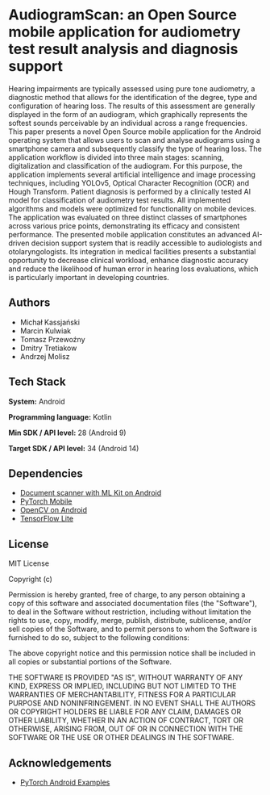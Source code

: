 
# AudiogramScan: an Open Source mobile application for audiometry test result analysis and diagnosis support

Hearing impairments are typically assessed using pure tone audiometry, a diagnostic method that allows for the identification of the degree, type and configuration of hearing loss. The results of this assessment are generally displayed in the form of an audiogram, which graphically represents the softest sounds perceivable by an individual across a range frequencies. This paper presents a novel Open Source mobile application for the Android operating system that allows users to scan and analyse audiograms using a smartphone camera and subsequently classify the type of hearing loss. The application workflow is divided into three main stages: scanning, digitalization and classification of the audiogram. For this purpose, the application implements several artificial intelligence and image processing techniques, including YOLOv5, Optical Character Recognition (OCR) and Hough Transform. Patient diagnosis is performed by a clinically tested AI model for classification of audiometry test results. All implemented algorithms and models were optimized for functionality on mobile devices. The application was evaluated on three distinct classes of smartphones across various price points, demonstrating its efficacy and consistent performance. The presented mobile application constitutes an advanced AI-driven decision support system that is readily accessible to audiologists and otolaryngologists. Its integration in medical facilities presents a substantial opportunity to decrease clinical workload, enhance diagnostic accuracy and reduce the likelihood of human error in hearing loss evaluations, which is particularly important in developing countries.


## Authors

- Michał Kassjański
- Marcin Kulwiak
- Tomasz Przewoźny
- Dmitry Tretiakow
- Andrzej Molisz

## Tech Stack

**System:** Android

**Programming language:** Kotlin

**Min SDK / API level:** 28 (Android 9)

**Target SDK / API level:** 34 (Android 14)





## Dependencies
- [Document scanner with ML Kit on Android](https://developers.google.com/ml-kit/vision/doc-scanner/android)
- [PyTorch Mobile](https://pytorch.org/mobile/android/)
- [OpenCV on Android](https://opencv.org/android/)
- [TensorFlow Lite](https://ai.google.dev/edge/litert/libraries/task_library/overview)


## License


MIT License

Copyright (c)

Permission is hereby granted, free of charge, to any person obtaining a copy
of this software and associated documentation files (the "Software"), to deal
in the Software without restriction, including without limitation the rights
to use, copy, modify, merge, publish, distribute, sublicense, and/or sell
copies of the Software, and to permit persons to whom the Software is
furnished to do so, subject to the following conditions:

The above copyright notice and this permission notice shall be included in all
copies or substantial portions of the Software.

THE SOFTWARE IS PROVIDED "AS IS", WITHOUT WARRANTY OF ANY KIND, EXPRESS OR
IMPLIED, INCLUDING BUT NOT LIMITED TO THE WARRANTIES OF MERCHANTABILITY,
FITNESS FOR A PARTICULAR PURPOSE AND NONINFRINGEMENT. IN NO EVENT SHALL THE
AUTHORS OR COPYRIGHT HOLDERS BE LIABLE FOR ANY CLAIM, DAMAGES OR OTHER
LIABILITY, WHETHER IN AN ACTION OF CONTRACT, TORT OR OTHERWISE, ARISING FROM,
OUT OF OR IN CONNECTION WITH THE SOFTWARE OR THE USE OR OTHER DEALINGS IN THE
SOFTWARE.
## Acknowledgements

 - [PyTorch Android Examples](https://github.com/pytorch/android-demo-app)


